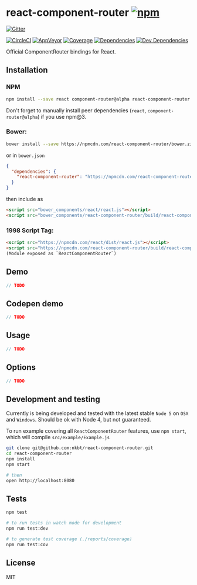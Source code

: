# react-component-router [![npm](https://img.shields.io/npm/v/react-component-router.svg?style=flat-square)](https://www.npmjs.com/package/react-component-router)

[![Gitter](https://img.shields.io/gitter/room/nkbt/help.svg?style=flat-square)](https://gitter.im/nkbt/help)

[![CircleCI](https://img.shields.io/circleci/project/in-flux/react-component-router.svg?style=flat-square&label=nix-build)](https://circleci.com/gh/in-flux/react-component-router)
[![AppVeyor](https://img.shields.io/appveyor/ci/nkbt/react-component-router.svg?style=flat-square&label=win-build)](https://ci.appveyor.com/project/nkbt/react-component-router)
[![Coverage](https://img.shields.io/codecov/c/github/in-flux/react-component-router.svg?style=flat-square)](https://codecov.io/github/in-flux/react-component-router?branch=master)
[![Dependencies](https://img.shields.io/david/in-flux/react-component-router.svg?style=flat-square)](https://david-dm.org/in-flux/react-component-router)
[![Dev Dependencies](https://img.shields.io/david/dev/in-flux/react-component-router.svg?style=flat-square)](https://david-dm.org/in-flux/react-component-router#info=devDependencies)

Official ComponentRouter bindings for React.

## Installation

### NPM

```sh
npm install --save react component-router@alpha react-component-router
```

Don't forget to manually install peer dependencies (`react`, `component-router@alpha`) if you use npm@3.


### Bower:
```sh
bower install --save https://npmcdn.com/react-component-router/bower.zip
```

or in `bower.json`

```json
{
  "dependencies": {
    "react-component-router": "https://npmcdn.com/react-component-router/bower.zip"
  }
}
```

then include as
```html
<script src="bower_components/react/react.js"></script>
<script src="bower_components/react-component-router/build/react-component-router.js"></script>
```


### 1998 Script Tag:
```html
<script src="https://npmcdn.com/react/dist/react.js"></script>
<script src="https://npmcdn.com/react-component-router/build/react-component-router.js"></script>
(Module exposed as `ReactComponentRouter`)
```


## Demo
```js
// TODO
```

## Codepen demo
```js
// TODO
```


## Usage
```js
// TODO
```

## Options
```js
// TODO
```


## Development and testing

Currently is being developed and tested with the latest stable `Node 5` on `OSX` and `Windows`.
Should be ok with Node 4, but not guaranteed.

To run example covering all `ReactComponentRouter` features, use `npm start`, which will compile `src/example/Example.js`

```bash
git clone git@github.com:nkbt/react-component-router.git
cd react-component-router
npm install
npm start

# then
open http://localhost:8080
```

## Tests

```bash
npm test

# to run tests in watch mode for development
npm run test:dev

# to generate test coverage (./reports/coverage)
npm run test:cov
```

## License

MIT
